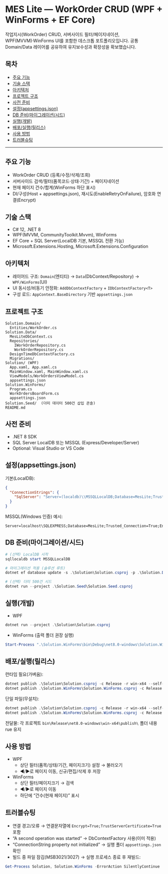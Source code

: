 # MES Lite — WorkOrder CRUD (WPF + WinForms + EF Core)

작업지시(WorkOrder) CRUD, 서버사이드 필터/페이지네이션, WPF(MVVM)·WinForms UI를 포함한 데스크톱 포트폴리오입니다. 공통 Domain/Data 레이어를 공유하여 유지보수성과 확장성을 확보했습니다.






## 목차
- [주요 기능](#주요-기능)
- [기술 스택](#기술-스택)
- [아키텍처](#아키텍처)
- [프로젝트 구조](#프로젝트-구조)
- [사전 준비](#사전-준비)
- [설정(appsettings.json)](#설정appsettingsjson)
- [DB 준비(마이그레이션/시드)](#db-준비마이그레이션시드)
- [실행(개발)](#실행개발)
- [배포/실행(릴리스)](#배포실행릴리스)
- [사용 방법](#사용-방법)
- [트러블슈팅](#트러블슈팅)
---

## 주요 기능
- WorkOrder CRUD (등록/수정/삭제/조회)
- 서버사이드 검색/필터(품목코드·상태·기간) + 페이지네이션
- 현재 페이지 건수/합계(WinForms 하단 표시)
- DI/구성(Host + appsettings.json), 재시도(EnableRetryOnFailure), 암호화 연결(Encrypt)

## 기술 스택
- C# 12, .NET 8
- WPF(MVVM, CommunityToolkit.Mvvm), WinForms
- EF Core + SQL Server(LocalDB 기본, MSSQL 전환 가능)
- Microsoft.Extensions.Hosting, Microsoft.Extensions.Configuration

## 아키텍처
- 레이어드 구조: `Domain`(엔티티) → `Data`(DbContext/Repository) → `WPF/WinForms`(UI)
- UI 동시성/비동기 안정화: `AddDbContextFactory` + `IDbContextFactory<T>`
- 구성 로드: `AppContext.BaseDirectory` 기반 `appsettings.json`

## 프로젝트 구조
```
Solution.Domain/
  Entities/WorkOrder.cs
Solution.Data/
  MesLiteDbContext.cs
  Repositories/
    IWorkOrderRepository.cs
    WorkOrderRepository.cs
  DesignTimeDbContextFactory.cs
  Migrations/
Solution/ (WPF)
  App.xaml, App.xaml.cs
  MainWindow.xaml, MainWindow.xaml.cs
  ViewModels/WorkOrdersViewModel.cs
  appsettings.json
Solution.WinForms/
  Program.cs
  WorkOrdersBoardForm.cs
  appsettings.json
Solution.Seed/  (더미 데이터 500건 삽입 콘솔)
README.md
```

## 사전 준비
- .NET 8 SDK
- SQL Server LocalDB 또는 MSSQL (Express/Developer/Server)
- Optional: Visual Studio or VS Code

## 설정(appsettings.json)
기본(LocalDB):
```json
{
  "ConnectionStrings": {
    "SqlServer": "Server=(localdb)\\MSSQLLocalDB;Database=MesLite;Trusted_Connection=True;Encrypt=True;TrustServerCertificate=True;"
  }
}
```
MSSQL(Windows 인증) 예시:
```
Server=localhost\SQLEXPRESS;Database=MesLite;Trusted_Connection=True;Encrypt=True;TrustServerCertificate=True;
```

## DB 준비(마이그레이션/시드)
```powershell
# (선택) LocalDB 시작
sqllocaldb start MSSQLLocalDB

# 마이그레이션 적용 (솔루션 루트)
dotnet ef database update -s .\Solution\Solution.csproj -p .\Solution.Data\Solution.Data.csproj

# (선택) 더미 500건 시드
dotnet run --project .\Solution.Seed\Solution.Seed.csproj
```

## 실행(개발)
- WPF
```powershell
dotnet run --project .\Solution\Solution.csproj
```
- WinForms (출력 폴더 권장 실행)
```powershell
Start-Process ".\Solution.WinForms\bin\Debug\net8.0-windows\Solution.WinForms.exe" -WorkingDirectory ".\Solution.WinForms\bin\Debug\net8.0-windows"
```

## 배포/실행(릴리스)
런타임 필요(가벼움):
```powershell
dotnet publish .\Solution\Solution.csproj -c Release -r win-x64 --self-contained false
dotnet publish .\Solution.WinForms\Solution.WinForms.csproj -c Release -r win-x64 --self-contained false
```
단일 파일(무설치):
```powershell
dotnet publish .\Solution\Solution.csproj -c Release -r win-x64 --self-contained true -p:PublishSingleFile=true -p:IncludeNativeLibrariesForSelfExtract=true
dotnet publish .\Solution.WinForms\Solution.WinForms.csproj -c Release -r win-x64 --self-contained true -p:PublishSingleFile=true -p:IncludeNativeLibrariesForSelfExtract=true
```
전달물: 각 프로젝트 `bin\Release\net8.0-windows\win-x64\publish\` 폴더 내용
rue 유지

## 사용 방법
- WPF
  - 상단 필터(품목/상태/기간, 페이지크기) 설정 → 불러오기
  - ◀/▶로 페이지 이동, 신규/편집/삭제 후 저장
- WinForms
  - 상단 필터/페이지크기 → 검색
  - ◀/▶로 페이지 이동
  - 하단에 “건수(현재 페이지)” 표시

## 트러블슈팅
- 연결 경고/오류 → 연결문자열에 `Encrypt=True;TrustServerCertificate=True` 포함
- “A second operation was started” → DbContextFactory 사용(이미 적용)
- “ConnectionString property not initialized” → 실행 폴더 `appsettings.json` 확인
- 빌드 중 파일 잠김(MSB3021/3027) → 실행 프로세스 종료 후 재빌드:
```powershell
Get-Process Solution, Solution.WinForms -ErrorAction SilentlyContinue | Stop-Process -Force
```

